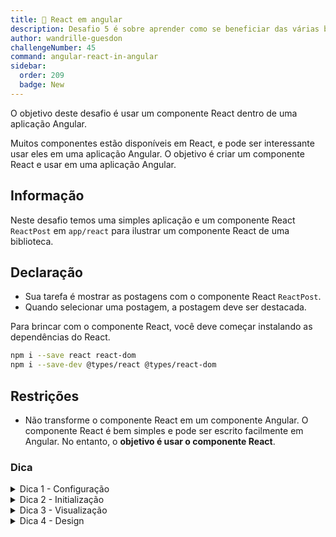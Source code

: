 ```yaml
---
title: 🔴 React em angular
description: Desafio 5 é sobre aprender como se beneficiar das várias bibliotecas em React
author: wandrille-guesdon
challengeNumber: 45
command: angular-react-in-angular
sidebar:
  order: 209
  badge: New
---
```


O objetivo deste desafio é usar um componente React dentro de uma aplicação Angular.

Muitos componentes estão disponíveis em React, e pode ser interessante usar eles em uma aplicação Angular. O objetivo é criar um componente React e usar em uma aplicação Angular.

## Informação

Neste desafio temos uma simples aplicação e um componente React `ReactPost` em `app/react` para ilustrar um componente React de uma biblioteca. 

## Declaração

- Sua tarefa é mostrar as postagens com o componente React `ReactPost`.
- Quando selecionar uma postagem, a postagem deve ser destacada.

Para brincar com o componente React, você deve começar instalando as dependências do React.

```bash
npm i --save react react-dom
npm i --save-dev @types/react @types/react-dom
```

## Restrições

- Não transforme o componente React em um componente Angular. O componente React é bem simples e pode ser escrito facilmente em Angular. No entanto, o **objetivo é usar o componente React**.

### Dica

<details>
  <summary>Dica 1 - Configuração</summary>
  Permita arquivos React no tsconfig.json

```
{
...
"compilerOptions": {
  ...
  "jsx": "react"
},
...
}
```

</details>

<details>
  <summary>Dica 2 - Initialização</summary>
  Crie uma raiz react com `createRoot(...)`
</details>

<details>
  <summary>Dica 3 - Visualização</summary>
  Para renderizar o componente, ele deve parecer com:
    ```
    <react root>.render(
        <React.StrictMode>
        ...
        </React.StrictMode>
    )
    ```

</details>

<details>
  <summary>Dica 4 - Design</summary>
  Não esqueça de permitir o arquivo react no Tailwind.
</details>
